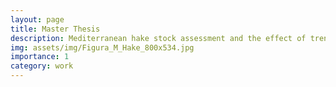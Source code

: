 ```yaml
---
layout: page
title: Master Thesis
description: Mediterranean hake stock assessment and the effect of trends on SA.
img: assets/img/Figura_M_Hake_800x534.jpg
importance: 1
category: work
---
```



